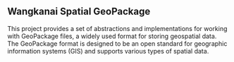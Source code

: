 ## Wangkanai Spatial GeoPackage

This project provides a set of abstractions and implementations for working with GeoPackage files, a widely used format for storing geospatial data.
The GeoPackage format is designed to be an open standard for geographic information systems (GIS) and supports various types of spatial data.
